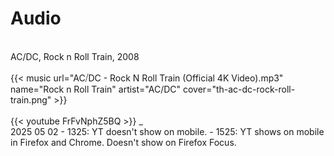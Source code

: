 # Audio

<br />
AC/DC, Rock n Roll Train, 2008<br />
<br />
{{< music url="AC⧸DC - Rock N Roll Train (Official 4K Video).mp3" name="Rock n Roll Train" artist="AC/DC" cover="th-ac-dc-rock-roll-train.png" >}}<br />
<br />
{{< youtube FrFvNphZ5BQ >}}
_
<br />
2025 05 02
- 1325: YT doesn't show on mobile.
- 1525: YT shows on mobile in Firefox and Chrome. Doesn't show on Firefox Focus.

